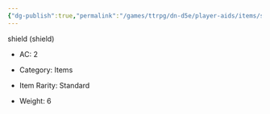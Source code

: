 ```yaml
---
{"dg-publish":true,"permalink":"/games/ttrpg/dn-d5e/player-aids/items/shield-item/","tags":["TTRPG/DND/5e","warding"]}
---
```


shield (shield)

- AC: 2
- Category: Items

- Item Rarity: Standard

- Weight: 6

